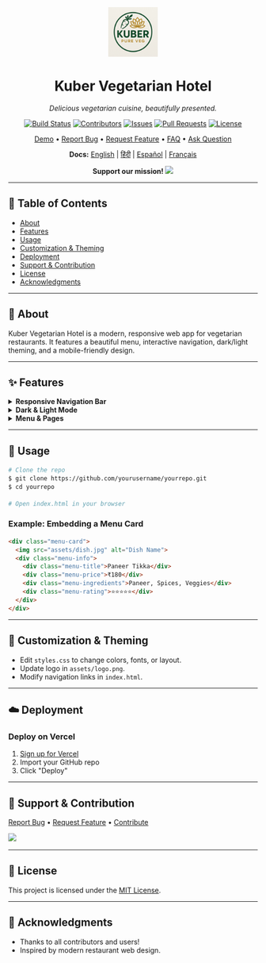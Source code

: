 <!-- LOGO & TITLE -->
<p align="center">
  <img src="assets/logo.png" alt="Kuber Logo" width="100"/>
</p>
<h1 align="center">Kuber Vegetarian Hotel</h1>
<p align="center"><em>Delicious vegetarian cuisine, beautifully presented.</em></p>

<!-- BADGES -->
<p align="center">
  <a href="#"><img src="https://img.shields.io/badge/build-passing-brightgreen" alt="Build Status"></a>
  <a href="#"><img src="https://img.shields.io/github/contributors/yourusername/yourrepo" alt="Contributors"></a>
  <a href="#"><img src="https://img.shields.io/github/issues/yourusername/yourrepo" alt="Issues"></a>
  <a href="#"><img src="https://img.shields.io/github/issues-pr/yourusername/yourrepo" alt="Pull Requests"></a>
  <a href="#"><img src="https://img.shields.io/github/license/yourusername/yourrepo" alt="License"></a>
</p>

<!-- NAVIGATION LINKS -->
<p align="center">
  <a href="#demo">Demo</a> •
  <a href="#report-bug">Report Bug</a> •
  <a href="#request-feature">Request Feature</a> •
  <a href="#faq">FAQ</a> •
  <a href="#ask-question">Ask Question</a>
</p>

<!-- LANGUAGE SELECTION -->
<p align="center">
  <b>Docs:</b>
  <a href="#">English</a> | <a href="#">हिंदी</a> | <a href="#">Español</a> | <a href="#">Français</a>
</p>

<!-- DONATION & NOTICE -->
<p align="center">
  <b>Support our mission!</b> <a href="https://www.buymeacoffee.com/yourname"><img src="https://img.shields.io/badge/Donate-Buy%20Me%20a%20Coffee-yellow?logo=buy-me-a-coffee"/></a>
</p>

---

## 📑 Table of Contents
- [About](#about)
- [Features](#features)
- [Usage](#usage)
- [Customization & Theming](#customization--theming)
- [Deployment](#deployment)
- [Support & Contribution](#support--contribution)
- [License](#license)
- [Acknowledgments](#acknowledgments)

---

## 🥗 About
Kuber Vegetarian Hotel is a modern, responsive web app for vegetarian restaurants. It features a beautiful menu, interactive navigation, dark/light theming, and a mobile-friendly design.

---

## ✨ Features
<details>
<summary><b>Responsive Navigation Bar</b></summary>
<ul>
  <li>Hamburger menu for mobile</li>
  <li>Logo centered, theme switcher on the right</li>
  <li>Auto-close on navigation</li>
</ul>
</details>
<details>
<summary><b>Dark & Light Mode</b></summary>
<ul>
  <li>Toggle with a stylish switch</li>
  <li>Remembers user preference</li>
</ul>
</details>
<details>
<summary><b>Menu & Pages</b></summary>
<ul>
  <li>Dynamic menu cards</li>
  <li>Contact, About, and Location pages</li>
</ul>
</details>

---

## 🚀 Usage
```bash
# Clone the repo
$ git clone https://github.com/yourusername/yourrepo.git
$ cd yourrepo

# Open index.html in your browser
```

### Example: Embedding a Menu Card
```html
<div class="menu-card">
  <img src="assets/dish.jpg" alt="Dish Name">
  <div class="menu-info">
    <div class="menu-title">Paneer Tikka</div>
    <div class="menu-price">₹180</div>
    <div class="menu-ingredients">Paneer, Spices, Veggies</div>
    <div class="menu-rating">⭐⭐⭐⭐⭐</div>
  </div>
</div>
```

---

## 🎨 Customization & Theming
- Edit `styles.css` to change colors, fonts, or layout.
- Update logo in `assets/logo.png`.
- Modify navigation links in `index.html`.

---

## ☁️ Deployment
### Deploy on Vercel
1. [Sign up for Vercel](https://vercel.com/)
2. Import your GitHub repo
3. Click "Deploy"

---

## 🤝 Support & Contribution
<p>
  <a href="https://github.com/yourusername/yourrepo/issues">Report Bug</a> •
  <a href="https://github.com/yourusername/yourrepo/pulls">Request Feature</a> •
  <a href="https://github.com/yourusername/yourrepo/blob/main/CONTRIBUTING.md">Contribute</a>
</p>

<p>
  <a href="https://www.buymeacoffee.com/yourname"><img src="https://img.shields.io/badge/Donate-Buy%20Me%20a%20Coffee-yellow?logo=buy-me-a-coffee"/></a>
</p>

---

## 📝 License
This project is licensed under the [MIT License](LICENSE).

---

## 🙏 Acknowledgments
- Thanks to all contributors and users!
- Inspired by modern restaurant web design.
